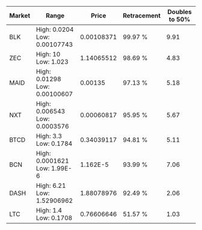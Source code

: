 | Market | Range | Price| Retracement | Doubles to 50% |
| --- | --- | --- | --- | --- |
| BLK | High: 0.0204<br />Low: 0.00107743 | 0.00108371 | 99.97 % | 9.91 |
| ZEC | High: 10<br />Low: 1.023 | 1.14065512 | 98.69 % | 4.83 |
| MAID | High: 0.01298<br />Low: 0.00100607 | 0.00135 | 97.13 % | 5.18 |
| NXT | High: 0.006543<br />Low: 0.0003576 | 0.00060817 | 95.95 % | 5.67 |
| BTCD | High: 3.3<br />Low: 0.1784 | 0.34039117 | 94.81 % | 5.11 |
| BCN | High: 0.0001621<br />Low: 1.99E-6 | 1.162E-5 | 93.99 % | 7.06 |
| DASH | High: 6.21<br />Low: 1.52906962 | 1.88078976 | 92.49 % | 2.06 |
| LTC | High: 1.4<br />Low: 0.1708 | 0.76606646 | 51.57 % | 1.03 |
